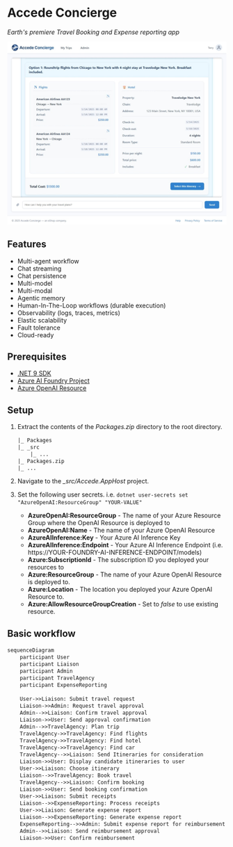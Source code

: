 # Accede Concierge

_Earth's premiere Travel Booking and Expense reporting app_

![Screenshot of the main page](./assets/itinerary_example.jpeg)

## Features

* Multi-agent workflow
* Chat streaming
* Chat persistence
* Multi-model
* Multi-modal
* Agentic memory
* Human-In-The-Loop workflows (durable execution)
* Observability (logs, traces, metrics)
* Elastic scalability
* Fault tolerance
* Cloud-ready

## Prerequisites

- [.NET 9 SDK](https://dotnet.microsoft.com/en-us/download/dotnet/9.0)
- [Azure AI Foundry Project](https://learn.microsoft.com/en-us/azure/ai-foundry/how-to/create-projects?tabs=ai-studio)
- [Azure OpenAI Resource](https://learn.microsoft.com/en-us/azure/ai-services/openai/how-to/create-resource?pivots=web-portal)

## Setup

1. Extract the contents of the *Packages.zip* directory to the root directory. 

    ```
    |_ Packages
    |_ _src
        |_ ...
    |_ Packages.zip
    |_ ...
    ```

1. Navigate to the *_src/Accede.AppHost* project.
1. Set the following user secrets. i.e. `dotnet user-secrets set "AzureOpenAI:ResourceGroup" "YOUR-VALUE"`
    - **AzureOpenAI:ResourceGroup** - The name of your Azure Resource Group where the OpenAI Resource is deployed to
    - **AzureOpenAI:Name** - The name of your Azure OpenAI Resource
    - **AzureAIInference:Key** - Your Azure AI Inference Key
    - **AzureAIInference:Endpoint** - Your Azure AI Inference Endpoint (i.e. https://YOUR-FOUNDRY-AI-INFERENCE-ENDPOINT/models)
    - **Azure:SubscriptionId** - The subscription ID you deployed your resources to 
    - **Azure:ResourceGroup** - The name of your Azure OpenAI Resource is deployed to.
    - **Azure:Location** - The location you deployed your Azure OpenAI Resource to.
    - **Azure:AllowResourceGroupCreation**  - Set to *false* to use existing resource.

## Basic workflow

```mermaid
sequenceDiagram
    participant User
    participant Liaison
    participant Admin
    participant TravelAgency
    participant ExpenseReporting

    User->>Liaison: Submit travel request
    Liaison->>Admin: Request travel approval
    Admin-->>Liaison: Confirm travel approval
    Liaison->>User: Send approval confirmation
    Admin-->>TravelAgency: Plan trip
    TravelAgency->>TravelAgency: Find flights
    TravelAgency->>TravelAgency: Find hotel
    TravelAgency->>TravelAgency: Find car
    TravelAgency-->>Liaison: Send Itineraries for consideration
    Liaison->>User: Display candidate itineraries to user
    User->>Liaison: Choose itinerary
    Liaison-->>TravelAgency: Book travel
    TravelAgency-->>Liaison: Confirm booking
    Liaison->>User: Send booking confirmation
    User->>Liaison: Submit receipts
    Liaison-->>ExpenseReporting: Process receipts
    User->>Liaison: Generate expense report
    Liaison-->>ExpenseReporting: Generate expense report
    ExpenseReporting-->>Admin: Submit expense report for reimbursement
    Admin-->>Liaison: Send reimbursement approval
    Liaison->>User: Confirm reimbursement
```
